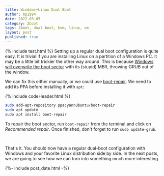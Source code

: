 ```yaml
---
title: Windows+Linux Dual Boot
author: mp1994
date: 2022-03-05
category: 2boot
tags: 2boot, dual boot, kvm, linux, vm
layout: post
published: true
---
```


{% include test.html %}
Setting up a regular dual boot configuration is quite easy. It is trivial if you are installing Linux on a partition of a Windows PC. It may be a little bit trickier the other way around. This is because [Windows will overwrite the boot sector](https://unix.stackexchange.com/a/68587/437761) with its (stupid) MBR, throwing GRUB out of the window. 

We can fix this either manually, or we could use [boot-repair](https://sourceforge.net/projects/boot-repair/). We need to add its PPA before installing it with `apt`:

{% include codeHeader.html %}
``` bash
sudo add-apt-repository ppa:yannubuntu/boot-repair
sudo apt update
sudo apt install boot-repair
```

To repair the boot sector, run `boot-repair` from the terminal and click on _Recommended repair_. Once finished, don't forget to run `sudo update-grub`.

&nbsp; <!-- vertical space -->

That's it. You should now have a regular dual-boot configuration with Windows and your favorite Linux distribution side by side. In the next posts, we are going to see how we can turn into something much more interesting.

{%- include post_date.html -%}
